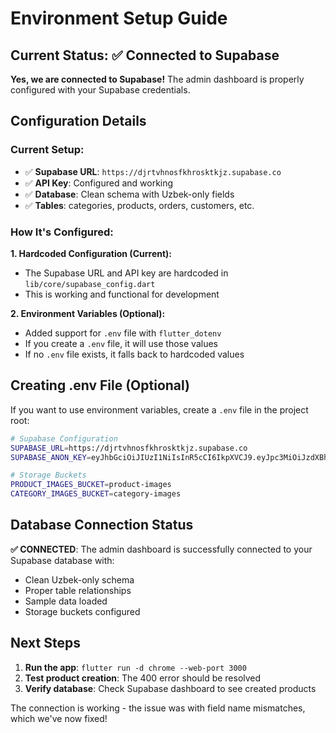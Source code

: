 # Environment Setup Guide

## Current Status: ✅ Connected to Supabase

**Yes, we are connected to Supabase!** The admin dashboard is properly configured with your Supabase credentials.

## Configuration Details

### Current Setup:
- ✅ **Supabase URL**: `https://djrtvhnosfkhrosktkjz.supabase.co`
- ✅ **API Key**: Configured and working
- ✅ **Database**: Clean schema with Uzbek-only fields
- ✅ **Tables**: categories, products, orders, customers, etc.

### How It's Configured:

**1. Hardcoded Configuration (Current):**
- The Supabase URL and API key are hardcoded in `lib/core/supabase_config.dart`
- This is working and functional for development

**2. Environment Variables (Optional):**
- Added support for `.env` file with `flutter_dotenv`
- If you create a `.env` file, it will use those values
- If no `.env` file exists, it falls back to hardcoded values

## Creating .env File (Optional)

If you want to use environment variables, create a `.env` file in the project root:

```bash
# Supabase Configuration
SUPABASE_URL=https://djrtvhnosfkhrosktkjz.supabase.co
SUPABASE_ANON_KEY=eyJhbGciOiJIUzI1NiIsInR5cCI6IkpXVCJ9.eyJpc3MiOiJzdXBhYmFzZSIsInJlZiI6ImRqcnR2aG5vc2ZraHJvc2t0a2p6Iiwicm9sZSI6ImFub24iLCJpYXQiOjE3NTc2MTY4MTEsImV4cCI6MjA3MzE5MjgxMX0.fAIWM_mPB_D74xRaO8nl2fd9BUP7v2tO8OY1muZDa6U

# Storage Buckets
PRODUCT_IMAGES_BUCKET=product-images
CATEGORY_IMAGES_BUCKET=category-images
```

## Database Connection Status

**✅ CONNECTED**: The admin dashboard is successfully connected to your Supabase database with:
- Clean Uzbek-only schema
- Proper table relationships
- Sample data loaded
- Storage buckets configured

## Next Steps

1. **Run the app**: `flutter run -d chrome --web-port 3000`
2. **Test product creation**: The 400 error should be resolved
3. **Verify database**: Check Supabase dashboard to see created products

The connection is working - the issue was with field name mismatches, which we've now fixed!

